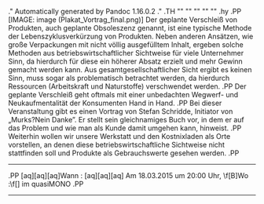 .\" Automatically generated by Pandoc 1.16.0.2
.\"
.TH "" "" "" "" ""
.hy
.PP
[IMAGE: image (Plakat_Vortrag_final.png)] Der geplante Verschleiß von
Produkten, auch geplante Obsoleszenz genannt, ist eine typische Methode
der Lebenszyklusverkürzung von Produkten.
Neben anderen Ansätzen, wie große Verpackungen mit nicht völlig
ausgefülltem Inhalt, ergeben solche Methoden aus
betriebswirtschaftlicher Sichtweise für viele Unternehmer Sinn, da
hierdurch für diese ein höherer Absatz erzielt und mehr Gewinn gemacht
werden kann.
Aus gesamtgesellschaftlicher Sicht ergibt es keinen Sinn, muss sogar als
problematisch betrachtet werden, da hierdurch Ressourcen (Arbeitskraft
und Naturstoffe) verschwendet werden.
.PP
Der geplante Verschleiß geht oftmals mit einer unbedachten Wegwerf\- und
Neukaufmentalität der Konsumenten Hand in Hand.
.PP
Bei dieser Veranstaltung gibt es einen Vortrag von Stefan Schridde,
Initiator von „Murks?Nein Danke”.
Er stellt sein gleichnamiges Buch vor, in dem er auf das Problem und wie
man als Kunde damit umgehen kann, hinweist.
.PP
Weiterhin wollen wir unsere Werkstatt und den Kostnixladen als Orte
vorstellen, an denen diese betriebswirtschaftliche Sichtweise nicht
stattfinden soll und Produkte als Gebrauchswerte gesehen werden.
.PP
   *   *   *   *   *
.PP
\[aq]\[aq]\[aq]Wann : \[aq]\[aq]\[aq] Am 18.03.2015 um 20:00 Uhr,
\f[B]Wo :\f[] im quasiMONO
.PP
   *   *   *   *   *
